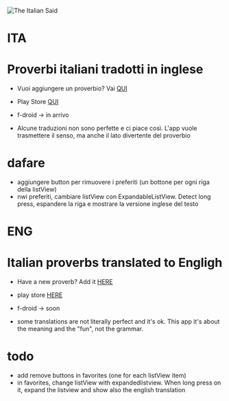 ![The Italian Said](https://1drv.ms/i/s!AqZ0V07JzdDymwf76syWVnrzqhpJ)

# ITA

# Proverbi italiani tradotti in inglese

- Vuoi aggiungere un proverbio? Vai [QUI](https://docs.google.com/forms/d/e/1FAIpQLSe55nlSkoVMpx2d0KNisd2PEDkICRegIxJ3TOz-gwMffOv_Zg/viewform) 

- Play Store [QUI](https://play.google.com/store/apps/details?id=italian.said.fran.theitaliansaid)

- f-droid -> in arrivo

- Alcune traduzioni non sono perfette e ci piace così. L'app vuole trasmettere il senso, ma anche il lato divertente del proverbio

# dafare

- aggiungere button per rimuovere i preferiti (un bottone per ogni riga della listView)
- nwi preferiti, cambiare listView con ExpandableListView. Detect long press, espandere la riga e mostrare la versione inglese del testo

# #################################

# ENG

# Italian proverbs translated to Engligh

- Have a new proverb? Add it [HERE](https://docs.google.com/forms/d/e/1FAIpQLSe55nlSkoVMpx2d0KNisd2PEDkICRegIxJ3TOz-gwMffOv_Zg/viewform) 

- play store [HERE](https://play.google.com/store/apps/details?id=italian.said.fran.theitaliansaid)

- f-droid -> soon

- some translations are not literally perfect and it's ok. This app it's about the meaning and the "fun", not the grammar.

# todo

- add remove buttons in favorites (one for each listView item)
- in favorites, change listView with expandedlistview. When long press on it, expand the listview and show also the english translation
